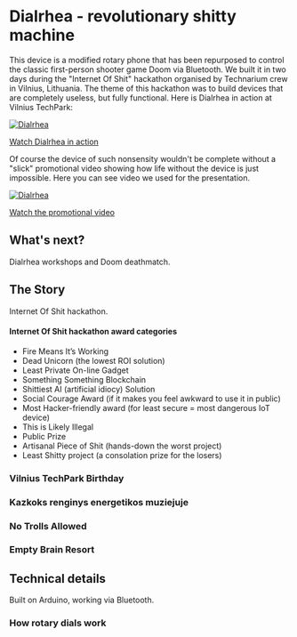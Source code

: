 # Dialrhea - revolutionary shitty machine

This device is a modified rotary phone that has been repurposed to control the classic first-person shooter game Doom via Bluetooth. We built it in two days during the "Internet Of Shit" hackathon organised by Technarium crew in Vilnius, Lithuania. The theme of this hackathon was to build devices that are completely useless, but fully functional. Here is Dialrhea in action at Vilnius TechPark:

[![Dialrhea](https://img.youtube.com/vi/R2ZWpkTSonE/0.jpg)](https://www.youtube.com/watch?v=R2ZWpkTSonE)

[Watch Dialrhea in action](https://www.youtube.com/watch?v=R2ZWpkTSonE)

Of course the device of such nonsensity wouldn't be complete without a "slick" promotional video showing how life without the device is just impossible. Here you can see video we used for the presentation.

[![Dialrhea](https://img.youtube.com/vi/RVSE1t3wHlI/0.jpg)](https://www.youtube.com/watch?v=RVSE1t3wHlI)

[Watch the promotional video](https://www.youtube.com/watch?v=RVSE1t3wHlI)


## What's next?

Dialrhea workshops and Doom deathmatch.


## The Story

Internet Of Shit hackathon.

#### Internet Of Shit hackathon award categories

- Fire Means It’s Working
- Dead Unicorn (the lowest ROI solution)
- Least Private On-line Gadget
- Something Something Blockchain
- Shittiest AI (artificial idiocy) Solution
- Social Courage Award (if it makes you feel awkward to use it in public)
- Most Hacker-friendly award (for least secure = most dangerous IoT device)
- This is Likely Illegal 
- Public Prize
- Artisanal Piece of Shit (hands-down the worst project)
- Least Shitty project (a consolation prize for the losers)

### Vilnius TechPark Birthday

### Kazkoks renginys energetikos muziejuje

### No Trolls Allowed

### Empty Brain Resort


## Technical details

Built on Arduino, working via Bluetooth.

### How rotary dials work